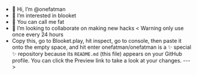 - 👋 Hi, I’m @onefatman
- 👀 I’m interested in blooket
- 🌱 You can call me fat
- 💞️ I’m looking to collaborate on making new hacks
<
Warning only use once every 24 hours
- Copy this, go to Blooket.play, hit inspect,  go to console, then paste it onto the empty space, and hit enter 
onefatman/onefatman is a ✨ special ✨ repository because its `README.md` (this file) appears on your GitHub profile.
You can click the Preview link to take a look at your changes.
--->
